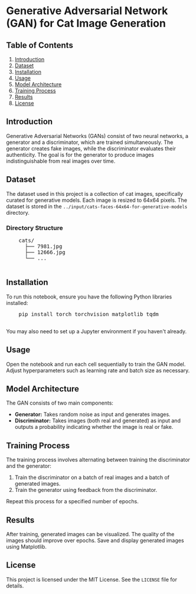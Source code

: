 <h1>Generative Adversarial Network (GAN) for Cat Image Generation</h1>

<h2>Table of Contents</h2>
    <ol>
        <li><a href="#introduction">Introduction</a></li>
        <li><a href="#dataset">Dataset</a></li>
        <li><a href="#installation">Installation</a></li>
        <li><a href="#usage">Usage</a></li>
        <li><a href="#model-architecture">Model Architecture</a></li>
        <li><a href="#training-process">Training Process</a></li>
        <li><a href="#results">Results</a></li>
        <li><a href="#license">License</a></li>
    </ol>

<h2 id="introduction">Introduction</h2>
    <p>
        Generative Adversarial Networks (GANs) consist of two neural networks, a generator and a discriminator, 
        which are trained simultaneously. The generator creates fake images, while the discriminator evaluates their 
        authenticity. The goal is for the generator to produce images indistinguishable from real images over time.
    </p>

<h2 id="dataset">Dataset</h2>
    <p>
        The dataset used in this project is a collection of cat images, specifically curated for generative models. 
        Each image is resized to 64x64 pixels. The dataset is stored in the <code>../input/cats-faces-64x64-for-generative-models</code> directory.
    </p>
    
<h3>Directory Structure</h3>
    <pre>
    cats/
      ├── 7981.jpg
      ├── 12666.jpg
      └── ...
    </pre>

<h2 id="installation">Installation</h2>
    <p>To run this notebook, ensure you have the following Python libraries installed:</p>
    <pre>
    pip install torch torchvision matplotlib tqdm
    </pre>

<p>You may also need to set up a Jupyter environment if you haven't already.</p>

<h2 id="usage">Usage</h2>
    <p>
        Open the notebook and run each cell sequentially to train the GAN model. Adjust hyperparameters such as 
        learning rate and batch size as necessary.
    </p>

<h2 id="model-architecture">Model Architecture</h2>
<p>
The GAN consists of two main components:
</p>
<ul>
<li><strong>Generator:</strong> Takes random noise as input and generates images.</li>
<li><strong>Discriminator:</strong> Takes images (both real and generated) as input and outputs a probability 
indicating whether the image is real or fake.</li>
</ul>

<h2 id="training-process">Training Process</h2>
<p>
The training process involves alternating between training the discriminator and the generator:
</p>
<ol>
<li>Train the discriminator on a batch of real images and a batch of generated images.</li>
<li>Train the generator using feedback from the discriminator.</li>
</ol>
<p>Repeat this process for a specified number of epochs.</p>

<h2 id="results">Results</h2>
<p>
        After training, generated images can be visualized. The quality of the images should improve over epochs. 
        Save and display generated images using Matplotlib.
    </p>
 <h2 id="license">License</h2>
 <p>This project is licensed under the MIT License. See the <code>LICENSE</code> file for details.</p>


